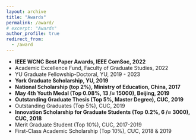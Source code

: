 ```yaml
---
layout: archive
title: "Awards"
permalink: /award/
# excerpt: "Awards"
author_profile: true
redirect_from: 
  - /award
---
```


* **IEEE WCNC Best Paper Awards, IEEE ComSoc, 2022**
* Academic Excellence Fund, Faculty of Graduate Studies, 2022
* YU Graduate Fellowship-Doctoral, YU, 2019 - 2023
* **York Graduate Scholarship, YU, 2019**
* **National Scholarship (top 2%), Ministry of Education, China, 2017**
* **May 4th Youth Medal (Top 0.08%, 13 /$\approx$ 15000), Beijing, 2019**
* **Outstanding Graduate Thesis (Top 5%, Master Degree), CUC, 2019**
* Outstanding Graduates (Top 5%), CUC, 2019
* **Innovation Scholarship for Graduate Students (Top 0.2%, 6 /$\approx$ 3000), CUC, 2018**
* Merit Graduate Student (Top 10%), CUC, 2017-2019
* First-Class Academic Scholarship (Top 10%), CUC, 2018 & 2019

